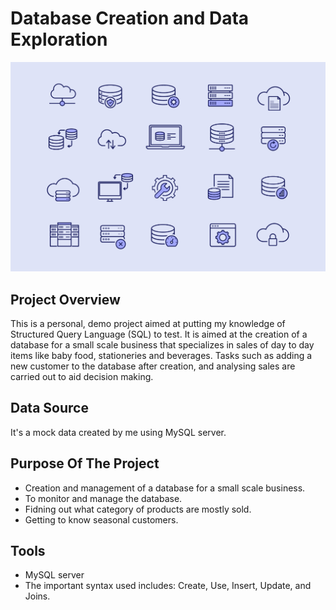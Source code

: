 # Database Creation and Data Exploration

![](creative_databse.png)

## Project Overview
   This is a personal, demo project aimed at putting my knowledge of Structured Query Language (SQL) to test. It is aimed at the creation of a database for a small scale business that specializes in sales of day to day items like baby food, stationeries and beverages. Tasks such as adding a new customer to the database after creation, and analysing sales are carried out to aid decision making.

## Data Source
  It's a mock data created by me using MySQL server.

  ## Purpose Of The Project
  - Creation and management of a database for a small scale business.
  - To monitor and manage the database.
  - Fidning out what category of products are mostly sold.
  - Getting to know seasonal customers.

  ## Tools
  - MySQL server
  - The important syntax used includes: Create, Use, Insert, Update, and Joins.



  

  




